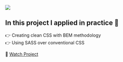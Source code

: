 ![](https://media.giphy.com/media/SWoSkN6DxTszqIKEqv/giphy.gif)
## In this project I applied in practice :wrench:	
:point_right:	Creating clean CSS with BEM methodology
<br>
:point_right: Using SASS over conventional CSS

:hear_no_evil:	[Watch Project](https://daria-hryshchenko.github.io/goit-markup-hw-07/)
